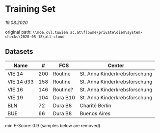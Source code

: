 # Training Set
_19.08.2020_

original path:
``\\moe.cvl.tuwien.ac.at\flowme\private\diem\system-checks\2020-08-18\all-cloud``

## Datasets

|    Name    |  #  |   FCS    |            Center             |
| ---------- | --- | -------- | ----------------------------- |
| VIE 14     | 200 | Routine  | St. Anna Kinderkrebsforschung |
| VIE 14 d33 | 158 | Routine  | St. Anna Kinderkrebsforschung |
| VIE 16     | 146 | Routine? | St. Anna Kinderkrebsforschung |
| VIE 19     | 104 | Dura B10 | St. Anna Kinderkrebsforschung |
| BLN        | 72  | Dura B8  | Charité Berlin                |
| BUE        | 66  | Dura B8  | Buenos Aires                  |

min F-Score: 0.9 (samples below are removed)
